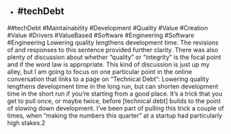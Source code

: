 - ## #techDebt
##techDebt #Maintainability #Development #Quality #Value #Creation #Value #Drivers #ValueBased #Software #Engineering #Software #Engineering 
Lowering quality lengthens development time. The revisions of and responses to this sentence provided further clarity. There was also plenty of discussion about whether “quality” or “integrity” is the focal point and if the word law is appropriate. This kind of discussion is just up my alley, but I am going to focus on one particular point in the online conversation that links to a page on “Technical Debt”: Lowering quality lengthens development time in the long run, but can shorten development time in the short run if you’re starting from a good place. It’s a trick that you get to pull once, or maybe twice, before [technical debt] builds to the point of slowing down development. I’ve been part of pulling this trick a couple of times, when “making the numbers this quarter” at a startup had particularly high stakes.2

